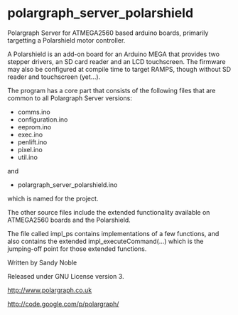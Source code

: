 polargraph_server_polarshield
=============================

Polargraph Server for ATMEGA2560 based arduino boards, primarily targetting a Polarshield motor controller.

A Polarshield is an add-on board for an Arduino MEGA that provides two stepper drivers, an SD card reader and 
an LCD touchscreen. The firmware may also be configured at compile time to target RAMPS, though without SD reader and touchscreen (yet...).

The program has a core part that consists of the following files that are common to all Polargraph Server versions:

- comms.ino
- configuration.ino
- eeprom.ino
- exec.ino
- penlift.ino
- pixel.ino
- util.ino

and 
- polargraph_server_polarshield.ino

which is named for the project.

The other source files include the extended functionality available on ATMEGA2560 boards
and the Polarshield.

The file called impl_ps contains implementations of a few functions, and also
contains the extended impl_executeCommand(...) which is the jumping-off point for those 
extended functions.


Written by Sandy Noble

Released under GNU License version 3.

http://www.polargraph.co.uk

http://code.google.com/p/polargraph/
